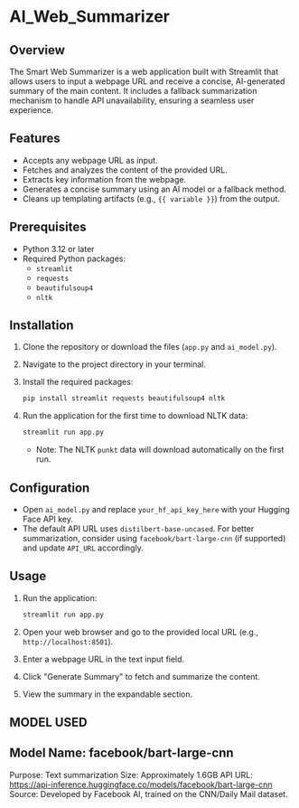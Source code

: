 # AI_Web_Summarizer

## Overview

The Smart Web Summarizer is a web application built with Streamlit that allows users to input a webpage URL and receive a concise, AI-generated summary of the main content. It includes a fallback summarization mechanism to handle API unavailability, ensuring a seamless user experience.

## Features

- Accepts any webpage URL as input.
- Fetches and analyzes the content of the provided URL.
- Extracts key information from the webpage.
- Generates a concise summary using an AI model or a fallback method.
- Cleans up templating artifacts (e.g., `{{ variable }}`) from the output.

## Prerequisites

- Python 3.12 or later
- Required Python packages:
  - `streamlit`
  - `requests`
  - `beautifulsoup4`
  - `nltk`

## Installation

1. Clone the repository or download the files (`app.py` and `ai_model.py`).

2. Navigate to the project directory in your terminal.

3. Install the required packages:

   ```bash
   pip install streamlit requests beautifulsoup4 nltk
   ```

4. Run the application for the first time to download NLTK data:

   ```bash
   streamlit run app.py
   ```

   - Note: The NLTK `punkt` data will download automatically on the first run.

## Configuration

- Open `ai_model.py` and replace `your_hf_api_key_here` with your Hugging Face API key.
- The default API URL uses `distilbert-base-uncased`. For better summarization, consider using `facebook/bart-large-cnn` (if supported) and update `API_URL` accordingly.

## Usage

1. Run the application:

   ```bash
   streamlit run app.py
   ```

2. Open your web browser and go to the provided local URL (e.g., `http://localhost:8501`).

3. Enter a webpage URL in the text input field.

4. Click "Generate Summary" to fetch and summarize the content.

5. View the summary in the expandable section.


## MODEL USED

## Model Name: facebook/bart-large-cnn
Purpose: Text summarization
Size: Approximately 1.6GB
API URL: https://api-inference.huggingface.co/models/facebook/bart-large-cnn
Source: Developed by Facebook AI, trained on the CNN/Daily Mail dataset.
